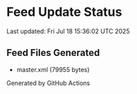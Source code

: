 # Feed Update Status
Last updated: Fri Jul 18 15:36:02 UTC 2025

## Feed Files Generated
- master.xml (79955 bytes)

Generated by GitHub Actions
